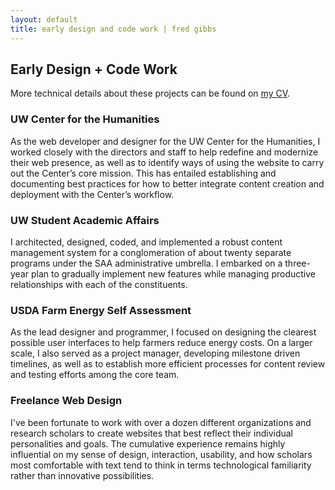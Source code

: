 ```yaml
---
layout: default
title: early design and code work | fred gibbs
---
```


## Early Design + Code Work
More technical details about these projects can be found on [my CV](/cv).

### UW Center for the Humanities
As the web developer and designer for the UW Center for the Humanities, I worked closely with the directors and staff to help redefine and modernize their web presence, as well as to identify ways of using the website to carry out the Center’s core mission. This has entailed establishing and documenting best practices for how to better integrate content creation and deployment with the Center’s workflow.

### UW Student Academic Affairs
I architected, designed, coded, and implemented a robust content management system for a conglomeration of about twenty separate programs under the SAA administrative umbrella. I embarked on a three-year plan to gradually implement new features while managing productive relationships with each of the constituents.

### USDA Farm Energy Self Assessment
As the lead designer and programmer, I focused on designing the clearest possible user interfaces to help farmers reduce energy costs. On a larger scale, I also served as a project manager, developing milestone driven timelines, as well as to establish more efficient processes for content review and testing efforts among the core team.

### Freelance Web Design
I've been fortunate to work with over a dozen different organizations and research scholars to create websites that best reflect their individual personalities and goals. The cumulative experience remains highly influential on my sense of design, interaction, usability, and how scholars most comfortable with text tend to think in terms technological familiarity rather than innovative possibilities. 
